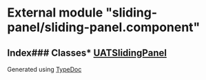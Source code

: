 # External module "sliding-panel/sliding-panel.component"
## Index### Classes* [UATSlidingPanel](../classes/_sliding_panel_sliding_panel_component_.uatslidingpanel.html)
Generated using [TypeDoc](http://typedoc.io)